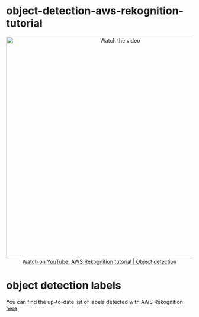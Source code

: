 #  object-detection-aws-rekognition-tutorial

<p align="center">
<a href="https://www.youtube.com/watch?v=C9H_v44670s">
    <img width="600" src="https://kirankumarmalik.s3.amazonaws.com/assets/img/Untitled+design.png" alt="Watch the video">
    </br>Watch on YouTube: AWS Rekognition tutorial | Object detection
</a>
</p>


# object detection labels

You can find the up-to-date list of labels detected with AWS Rekognition [here](https://docs.aws.amazon.com/rekognition/latest/dg/labels.html).
